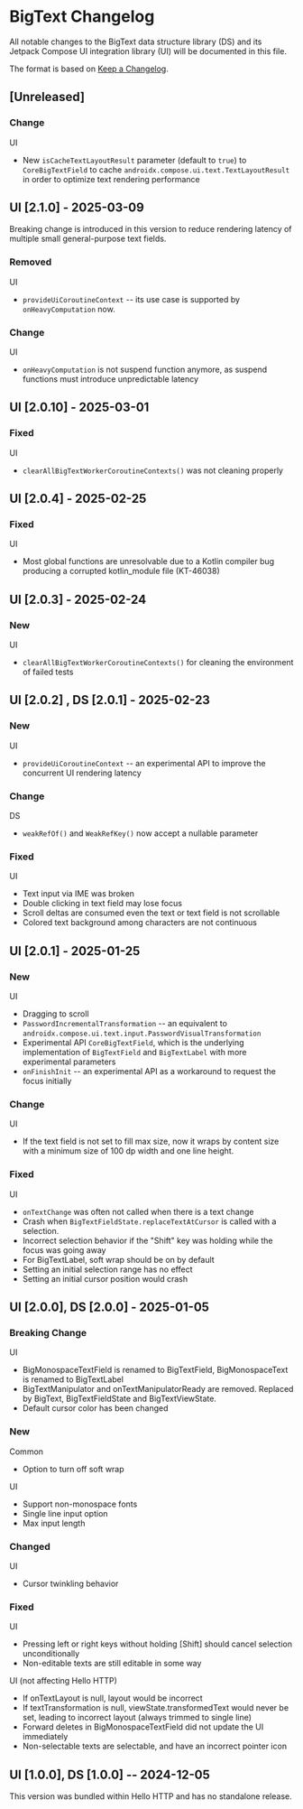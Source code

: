 # BigText Changelog

All notable changes to the BigText data structure library (DS) and its Jetpack Compose UI integration library (UI) will be documented in this file.

The format is based on [Keep a Changelog](https://keepachangelog.com/en/1.1.0/).

## [Unreleased]

### Change
UI
- New `isCacheTextLayoutResult` parameter (default to `true`) to `CoreBigTextField` to cache `androidx.compose.ui.text.TextLayoutResult` in order to optimize text rendering performance


## UI [2.1.0] - 2025-03-09

Breaking change is introduced in this version to reduce rendering latency of multiple small general-purpose text fields.

### Removed
UI
- `provideUiCoroutineContext` -- its use case is supported by `onHeavyComputation` now.

### Change
UI
- `onHeavyComputation` is not suspend function anymore, as suspend functions must introduce unpredictable latency


## UI [2.0.10] - 2025-03-01

### Fixed
UI
- `clearAllBigTextWorkerCoroutineContexts()` was not cleaning properly


## UI [2.0.4] - 2025-02-25

### Fixed
UI
- Most global functions are unresolvable due to a Kotlin compiler bug producing a corrupted kotlin_module file (KT-46038)


## UI [2.0.3] - 2025-02-24

### New
UI
- `clearAllBigTextWorkerCoroutineContexts()` for cleaning the environment of failed tests


## UI [2.0.2] , DS [2.0.1] - 2025-02-23

### New
UI
- `provideUiCoroutineContext` -- an experimental API to improve the concurrent UI rendering latency

### Change
DS
- `weakRefOf()` and `WeakRefKey()` now accept a nullable parameter

### Fixed
UI
- Text input via IME was broken
- Double clicking in text field may lose focus
- Scroll deltas are consumed even the text or text field is not scrollable
- Colored text background among characters are not continuous


## UI [2.0.1] - 2025-01-25

### New
UI
- Dragging to scroll
- `PasswordIncrementalTransformation` -- an equivalent to `androidx.compose.ui.text.input.PasswordVisualTransformation`
- Experimental API `CoreBigTextField`, which is the underlying implementation of `BigTextField` and `BigTextLabel` with more experimental parameters
- `onFinishInit` -- an experimental API as a workaround to request the focus initially

### Change
UI
- If the text field is not set to fill max size, now it wraps by content size with a minimum size of 100 dp width and one line height.

### Fixed
UI
- `onTextChange` was often not called when there is a text change
- Crash when `BigTextFieldState.replaceTextAtCursor` is called with a selection.
- Incorrect selection behavior if the "Shift" key was holding while the focus was going away
- For BigTextLabel, soft wrap should be on by default
- Setting an initial selection range has no effect
- Setting an initial cursor position would crash

## UI [2.0.0], DS [2.0.0] - 2025-01-05

### Breaking Change
UI
- BigMonospaceTextField is renamed to BigTextField, BigMonospaceText is renamed to BigTextLabel 
- BigTextManipulator and onTextManipulatorReady are removed. Replaced by BigText, BigTextFieldState and BigTextViewState.
- Default cursor color has been changed

### New
Common
- Option to turn off soft wrap

UI
- Support non-monospace fonts
- Single line input option
- Max input length

### Changed
UI
- Cursor twinkling behavior

### Fixed
UI
- Pressing left or right keys without holding [Shift] should cancel selection unconditionally
- Non-editable texts are still editable in some way

UI (not affecting Hello HTTP)
- If onTextLayout is null, layout would be incorrect
- If textTransformation is null, viewState.transformedText would never be set, leading to incorrect layout (always trimmed to single line)
- Forward deletes in BigMonospaceTextField did not update the UI immediately
- Non-selectable texts are selectable, and have an incorrect pointer icon


## UI [1.0.0], DS [1.0.0] -- 2024-12-05

This version was bundled within Hello HTTP and has no standalone release.
